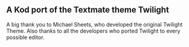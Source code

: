 ## A Kod port of the Textmate theme Twilight

A big thank you to Michael Sheets, who developed the original Twilight Theme.
Also thanks to all the developers who ported Twilight to every possible editor.

